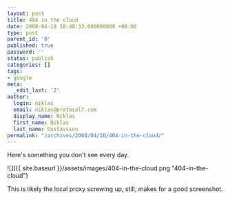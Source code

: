 ```yaml
---
layout: post
title: 404 in the cloud
date: 2008-04-10 18:48:33.000000000 +00:00
type: post
parent_id: '0'
published: true
password: ''
status: publish
categories: []
tags:
- google
meta:
  _edit_last: '2'
author:
  login: niklas
  email: niklas@protocol7.com
  display_name: Niklas
  first_name: Niklas
  last_name: Gustavsson
permalink: "/archives/2008/04/10/404-in-the-cloud/"
---
```

Here's something you don't see every day.

![]({{ site.baseurl }}/assets/images/404-in-the-cloud.png "404-in-the-cloud")

This is likely the local proxy screwing up, still, makes for a good screenshot.


